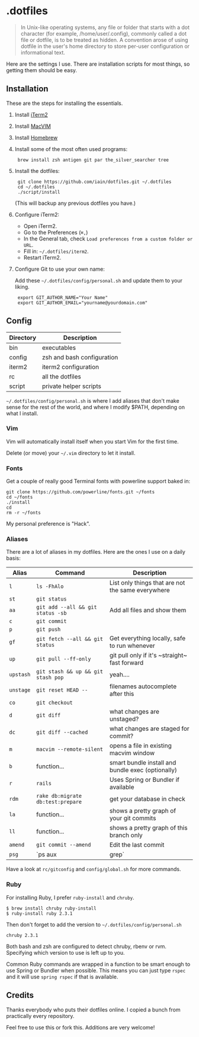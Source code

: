 # .dotfiles

> In Unix-like operating systems, any file or folder that starts with a dot character (for example, /home/user/.config), commonly called a dot file or dotfile, is to be treated as hidden.
> A convention arose of using dotfile in the user's home directory to store per-user configuration or informational text.

Here are the settings I use. There are installation scripts for most things, so getting them should be easy.

## Installation

These are the steps for installing the essentials.

1. Install [iTerm2](http://www.iterm2.com/)
2. Install [MacVIM](http://macvim-dev.github.io/macvim/)
3. Install [Homebrew](http://brew.sh/)
4. Install some of the most often used programs:

        brew install zsh antigen git par the_silver_searcher tree

5. Install the dotfiles:

        git clone https://github.com/iain/dotfiles.git ~/.dotfiles
        cd ~/.dotfiles
        ./script/install

    (This will backup any previous dotfiles you have.)

6. Configure iTerm2:

    * Open iTerm2.
    * Go to the Preferences (`⌘,`)
    * In the General tab, check `Load preferences from a custom folder or URL`.
    * Fill in: `~/.dotfiles/iterm2`.
    * Restart iTerm2.

7. Configure Git to use your own name:

    Add these `~/.dotfiles/config/personal.sh` and update them to your liking.

        export GIT_AUTHOR_NAME="Your Name"
        export GIT_AUTHOR_EMAIL="yourname@yourdomain.com"


## Config

| Directory | Description                |
| --------- | -------------------------- |
| bin       | executables                |
| config    | zsh and bash configuration |
| iterm2    | iterm2 configuration       |
| rc        | all the dotfiles           |
| script    | private helper scripts     |


`~/.dotfiles/config/personal.sh` is where I add aliases that don't make sense
for the rest of the world, and where I modify $PATH, depending on what I
install.

### Vim

Vim will automatically install itself when you start Vim for the first time.

Delete (or move) your `~/.vim` directory to let it install.

### Fonts

Get a couple of really good Terminal fonts with powerline support baked in:

```
git clone https://github.com/powerline/fonts.git ~/fonts
cd ~/fonts
./install
cd
rm -r ~/fonts
```

My personal preference is "Hack".

### Aliases

There are a lot of aliases in my dotfiles.
Here are the ones I use on a daily basis:

| Alias     | Command                             | Description                                       |
| --------- | ----------------------------------- | ------------------------------------------------- |
| `l`       | `ls -FhAlo`                         | List only things that are not the same everywhere |
| `st`      | `git status`                        |                                                   |
| `aa`      | `git add --all && git status -sb`   | Add all files and show them                       |
| `c`       | `git commit`                        |                                                   |
| `p`       | `git push`                          |                                                   |
| `gf`      | `git fetch --all && git status`     | Get everything locally, safe to run whenever      |
| `up`      | `git pull --ff-only`                | git pull only if it's ~straight~ fast forward     |
| `upstash` | `git stash && up && git stash pop`  | yeah....                                          |
| `unstage` | `git reset HEAD --`                 | filenames autocomplete after this                 |
| `co`      | `git checkout`                      |                                                   |
| `d`       | `git diff`                          | what changes are unstaged?                        |
| `dc`      | `git diff --cached`                 | what changes are staged for commit?               |
| `m`       | `macvim --remote-silent`            | opens a file in existing macvim window            |
| `b`       | function...                         | smart bundle install and bundle exec (optionally) |
| `r`       | `rails`                             | Uses Spring or Bundler if available               |
| `rdm`     | `rake db:migrate db:test:prepare`   | get your database in check                        |
| `la`      | function...                         | shows a pretty graph of your git commits          |
| `ll`      | function...                         | shows a pretty graph of this branch only          |
| `amend`   | `git commit --amend`                | Edit the last commit                              |
| `psg`     | `ps aux | grep`                     | But without grep itself and with highlighting     |

Have a look at `rc/gitconfig` and `config/global.sh` for more commands.

### Ruby

For installing Ruby, I prefer `ruby-install` and `chruby`.

```
$ brew install chruby ruby-install
$ ruby-install ruby 2.3.1
```

Then don't forget to add the version to `~/.dotfiles/config/personal.sh`

``` shell
chruby 2.3.1
```

Both bash and zsh are configured to detect chruby, rbenv or rvm. Specifying
which version to use is left up to you.

Common Ruby commands are wrapped in a function to be smart enough to use Spring
or Bundler when possible. This means you can just type `rspec` and it will use
`spring rspec` if that is available.

## Credits

Thanks everybody who puts their dotfiles online. I copied a bunch from practically every repository.

Feel free to use this or fork this. Additions are very welcome!
